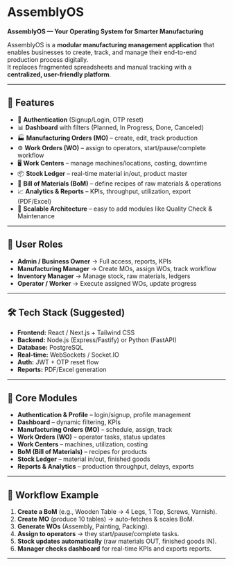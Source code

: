 # AssemblyOS

**AssemblyOS — Your Operating System for Smarter Manufacturing**  

AssemblyOS is a **modular manufacturing management application** that enables businesses to create, track, and manage their end-to-end production process digitally.  
It replaces fragmented spreadsheets and manual tracking with a **centralized, user-friendly platform**.

---

## 🚀 Features
- 🔐 **Authentication** (Signup/Login, OTP reset)  
- 📊 **Dashboard** with filters (Planned, In Progress, Done, Canceled)  
- 🏭 **Manufacturing Orders (MO)** – create, edit, track production  
- ⚙️ **Work Orders (WO)** – assign to operators, start/pause/complete workflow  
- 🖥️ **Work Centers** – manage machines/locations, costing, downtime  
- 📦 **Stock Ledger** – real-time material in/out, product master  
- 📑 **Bill of Materials (BoM)** – define recipes of raw materials & operations  
- 📈 **Analytics & Reports** – KPIs, throughput, utilization, export (PDF/Excel)  
- 🔄 **Scalable Architecture** – easy to add modules like Quality Check & Maintenance  

---

## 👥 User Roles
- **Admin / Business Owner** → Full access, reports, KPIs  
- **Manufacturing Manager** → Create MOs, assign WOs, track workflow  
- **Inventory Manager** → Manage stock, raw materials, ledgers  
- **Operator / Worker** → Execute assigned WOs, update progress  

---

## 🛠️ Tech Stack (Suggested)
- **Frontend:** React / Next.js + Tailwind CSS  
- **Backend:** Node.js (Express/Fastify) or Python (FastAPI)  
- **Database:** PostgreSQL  
- **Real-time:** WebSockets / Socket.IO  
- **Auth:** JWT + OTP reset flow  
- **Reports:** PDF/Excel generation  

---

## 📂 Core Modules
- **Authentication & Profile** – login/signup, profile management  
- **Dashboard** – dynamic filtering, KPIs  
- **Manufacturing Orders (MO)** – schedule, assign, track  
- **Work Orders (WO)** – operator tasks, status updates  
- **Work Centers** – machines, utilization, costing  
- **BoM (Bill of Materials)** – recipes for products  
- **Stock Ledger** – material in/out, finished goods  
- **Reports & Analytics** – production throughput, delays, exports  

---

## 🔄 Workflow Example
1. **Create a BoM** (e.g., Wooden Table → 4 Legs, 1 Top, Screws, Varnish).  
2. **Create MO** (produce 10 tables) → auto-fetches & scales BoM.  
3. **Generate WOs** (Assembly, Painting, Packing).  
4. **Assign to operators** → they start/pause/complete tasks.  
5. **Stock updates automatically** (raw materials OUT, finished goods IN).  
6. **Manager checks dashboard** for real-time KPIs and exports reports.  

---


